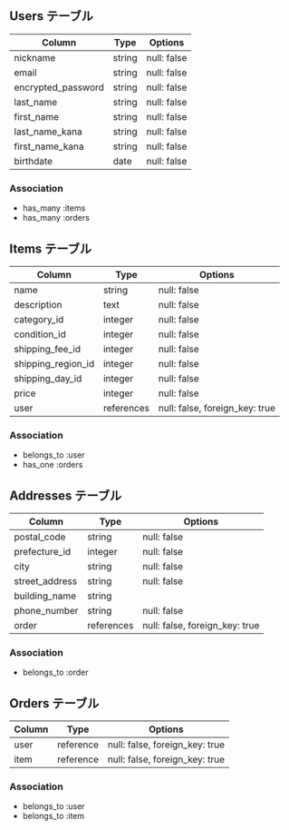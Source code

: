 ## Users テーブル

| Column             | Type   | Options     |
| ------------------ | ------ | ----------- |
| nickname           | string | null: false |
| email              | string | null: false |
| encrypted_password | string | null: false |
| last_name          | string | null: false |
| first_name         | string | null: false |
| last_name_kana     | string | null: false |
| first_name_kana    | string | null: false |
| birthdate          | date   | null: false |

### Association

- has_many :items
- has_many :orders


## Items テーブル

| Column             | Type    | Options     |
| ------------------ | ------  | ----------- |
| name               | string  | null: false |
| description        | text    | null: false |
| category_id        | integer | null: false |
| condition_id       | integer | null: false |
| shipping_fee_id    | integer | null: false |
| shipping_region_id | integer | null: false |
| shipping_day_id    | integer | null: false |
| price              | integer | null: false |
| user               | references | null: false, foreign_key: true|

### Association

- belongs_to :user
- has_one :orders


## Addresses テーブル

| Column             | Type       | Options     |
| ------------------ | ---------- | ----------- |
| postal_code        | string     | null: false |
| prefecture_id      | integer    | null: false |
| city               | string     | null: false |
| street_address     | string     | null: false |
| building_name      | string     |             |
| phone_number       | string     | null: false |
| order              | references | null: false, foreign_key: true|


### Association

- belongs_to :order


## Orders テーブル

| Column          | Type      | Options                   |
| --------------- | -------   | ------------------------- |
| user            | reference | null: false, foreign_key: true|
| item            | reference | null: false, foreign_key: true|

### Association

- belongs_to :user
- belongs_to :item